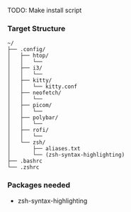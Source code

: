 

TODO: Make install script


### Target Structure
```
~/
├── .config/
│   ├── htop/
│   │   └──
│   ├── i3/
│   │   └──
│   ├── kitty/
│   │   └── kitty.conf
│   ├── neofetch/
│   │   └── 
│   ├── picom/
│   │   └──  
│   ├── polybar/
│   │   └── 
│   ├── rofi/
│   │   └── 
│   └── zsh/
│       ├── aliases.txt
│   	└── (zsh-syntax-highlighting)
├── .bashrc
└── .zshrc
```

### Packages needed 

- zsh-syntax-highlighting
